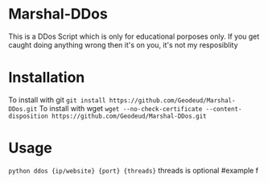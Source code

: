 # Marshal-DDos

This is a DDos Script which is only for educational porposes only.
If you get caught doing anything wrong then it's on you,
it's not my resposiblity

# Installation

To install with git 
`git install https://github.com/Geodeud/Marshal-DDos.git`
To install with wget
`wget --no-check-certificate --content-disposition https://github.com/Geodeud/Marshal-DDos.git`

# Usage 

`python ddos {ip/website} {port} {threads}`
threads is optional
 #example
 f
 
